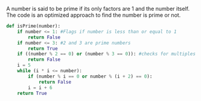 A number is said to be prime if its only factors are 1 and the number itself. The code is an optimized approach to find the number is prime or not.
``` python
def isPrime(number):
    if number <= 1: #Flags if number is less than or equal to 1
        return False
    if number <= 3: #2 and 3 are prime numbers
        return True
    if ((number % 2 == 0) or (number % 3 == 0)): #checks for multiples of 2 and 3
        return False
    i = 5
    while (i * i <= number):
        if (number % i == 0 or number % (i + 2) == 0):
            return False
        i = i + 6
    return True



```
